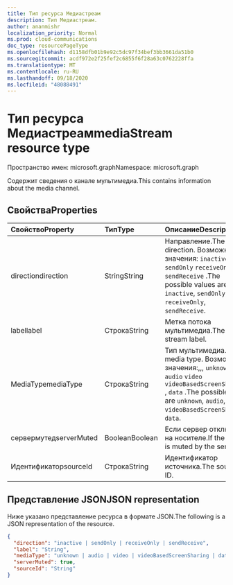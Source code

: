 ```yaml
---
title: Тип ресурса Медиастреам
description: Тип Медиастреам.
author: ananmishr
localization_priority: Normal
ms.prod: cloud-communications
doc_type: resourcePageType
ms.openlocfilehash: d1158dfb01b9e92c5dc97f34bef3bb3661da51b0
ms.sourcegitcommit: acdf972e2f25fef2c6855f6f28a63c0762228ffa
ms.translationtype: MT
ms.contentlocale: ru-RU
ms.lasthandoff: 09/18/2020
ms.locfileid: "48088491"
---
```

# <a name="mediastream-resource-type"></a><span data-ttu-id="d808c-103">Тип ресурса Медиастреам</span><span class="sxs-lookup"><span data-stu-id="d808c-103">mediaStream resource type</span></span>

<span data-ttu-id="d808c-104">Пространство имен: microsoft.graph</span><span class="sxs-lookup"><span data-stu-id="d808c-104">Namespace: microsoft.graph</span></span>

<span data-ttu-id="d808c-105">Содержит сведения о канале мультимедиа.</span><span class="sxs-lookup"><span data-stu-id="d808c-105">This contains information about the media channel.</span></span>

## <a name="properties"></a><span data-ttu-id="d808c-106">Свойства</span><span class="sxs-lookup"><span data-stu-id="d808c-106">Properties</span></span>

| <span data-ttu-id="d808c-107">Свойство</span><span class="sxs-lookup"><span data-stu-id="d808c-107">Property</span></span>    | <span data-ttu-id="d808c-108">Тип</span><span class="sxs-lookup"><span data-stu-id="d808c-108">Type</span></span>    | <span data-ttu-id="d808c-109">Описание</span><span class="sxs-lookup"><span data-stu-id="d808c-109">Description</span></span>                                                                                                   |
| :---------- | :------ | :------------------------------------------------------------------------------------------------------------ |
| <span data-ttu-id="d808c-110">direction</span><span class="sxs-lookup"><span data-stu-id="d808c-110">direction</span></span>   | <span data-ttu-id="d808c-111">String</span><span class="sxs-lookup"><span data-stu-id="d808c-111">String</span></span>  | <span data-ttu-id="d808c-112">Направление.</span><span class="sxs-lookup"><span data-stu-id="d808c-112">The direction.</span></span> <span data-ttu-id="d808c-113">Возможные значения: `inactive` ,, `sendOnly` `receiveOnly` , `sendReceive` .</span><span class="sxs-lookup"><span data-stu-id="d808c-113">The possible values are `inactive`, `sendOnly`, `receiveOnly`, `sendReceive`.</span></span>                  |
| <span data-ttu-id="d808c-114">label</span><span class="sxs-lookup"><span data-stu-id="d808c-114">label</span></span>       | <span data-ttu-id="d808c-115">Строка</span><span class="sxs-lookup"><span data-stu-id="d808c-115">String</span></span>  | <span data-ttu-id="d808c-116">Метка потока мультимедиа.</span><span class="sxs-lookup"><span data-stu-id="d808c-116">The media stream label.</span></span>                                                                                       |
| <span data-ttu-id="d808c-117">MediaType</span><span class="sxs-lookup"><span data-stu-id="d808c-117">mediaType</span></span>   | <span data-ttu-id="d808c-118">Строка</span><span class="sxs-lookup"><span data-stu-id="d808c-118">String</span></span>  | <span data-ttu-id="d808c-119">Тип мультимедиа.</span><span class="sxs-lookup"><span data-stu-id="d808c-119">The media type.</span></span> <span data-ttu-id="d808c-120">Возможные значения:,,, `unknown` `audio` `video` `videoBasedScreenSharing` , `data` .</span><span class="sxs-lookup"><span data-stu-id="d808c-120">The possible value are `unknown`, `audio`, `video`, `videoBasedScreenSharing`, `data`.</span></span>        |
| <span data-ttu-id="d808c-121">сервермутед</span><span class="sxs-lookup"><span data-stu-id="d808c-121">serverMuted</span></span> | <span data-ttu-id="d808c-122">Boolean</span><span class="sxs-lookup"><span data-stu-id="d808c-122">Boolean</span></span> | <span data-ttu-id="d808c-123">Если сервер отключен на носителе.</span><span class="sxs-lookup"><span data-stu-id="d808c-123">If the media is muted by the server.</span></span>                                                                          |
| <span data-ttu-id="d808c-124">Идентификатор</span><span class="sxs-lookup"><span data-stu-id="d808c-124">sourceId</span></span>    | <span data-ttu-id="d808c-125">Строка</span><span class="sxs-lookup"><span data-stu-id="d808c-125">String</span></span>  | <span data-ttu-id="d808c-126">Идентификатор источника.</span><span class="sxs-lookup"><span data-stu-id="d808c-126">The source ID.</span></span>                                                                                                |

## <a name="json-representation"></a><span data-ttu-id="d808c-127">Представление JSON</span><span class="sxs-lookup"><span data-stu-id="d808c-127">JSON representation</span></span>

<span data-ttu-id="d808c-128">Ниже указано представление ресурса в формате JSON.</span><span class="sxs-lookup"><span data-stu-id="d808c-128">The following is a JSON representation of the resource.</span></span>

<!-- {
  "blockType": "resource",
  "optionalProperties": [
    "serverMuted",
    "label"
  ],
  "@odata.type": "microsoft.graph.mediaStream"
}-->
```json
{
  "direction": "inactive | sendOnly | receiveOnly | sendReceive",
  "label": "String",
  "mediaType": "unknown | audio | video | videoBasedScreenSharing | data",
  "serverMuted": true,
  "sourceId": "String"
}
```

<!-- uuid: 8fcb5dbc-d5aa-4681-8e31-b001d5168d79
2015-10-25 14:57:30 UTC -->
<!--
{
  "type": "#page.annotation",
  "description": "mediaStream resource",
  "keywords": "",
  "section": "documentation",
  "tocPath": "",
  "suppressions": []
}
-->

